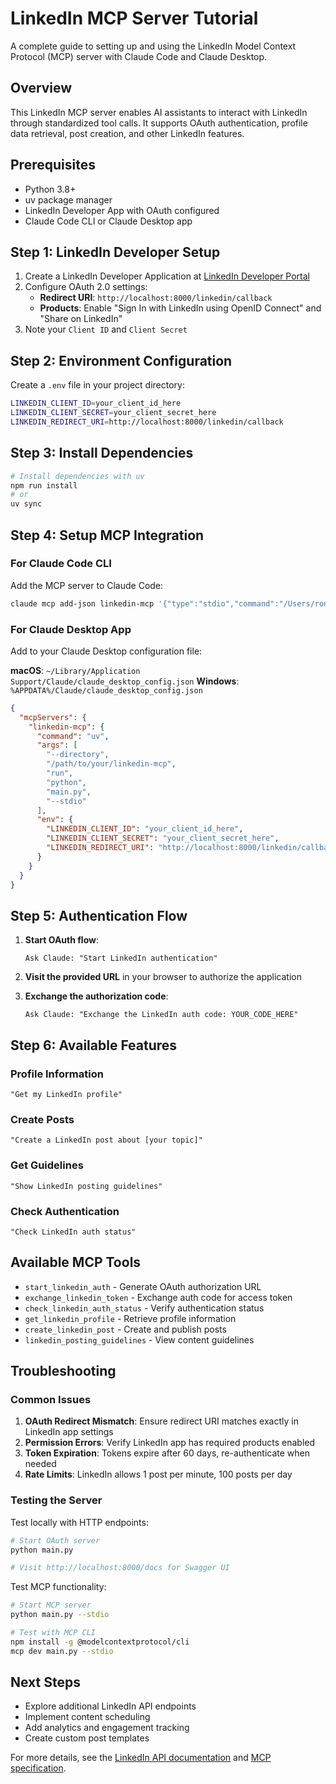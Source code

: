 # LinkedIn MCP Server Tutorial

A complete guide to setting up and using the LinkedIn Model Context Protocol (MCP) server with Claude Code and Claude Desktop.

## Overview

This LinkedIn MCP server enables AI assistants to interact with LinkedIn through standardized tool calls. It supports OAuth authentication, profile data retrieval, post creation, and other LinkedIn features.

## Prerequisites

- Python 3.8+
- uv package manager
- LinkedIn Developer App with OAuth configured
- Claude Code CLI or Claude Desktop app

## Step 1: LinkedIn Developer Setup

1. Create a LinkedIn Developer Application at [LinkedIn Developer Portal](https://developer.linkedin.com/)
2. Configure OAuth 2.0 settings:
   - **Redirect URI**: `http://localhost:8000/linkedin/callback`
   - **Products**: Enable "Sign In with LinkedIn using OpenID Connect" and "Share on LinkedIn"
3. Note your `Client ID` and `Client Secret`

## Step 2: Environment Configuration

Create a `.env` file in your project directory:

```bash
LINKEDIN_CLIENT_ID=your_client_id_here
LINKEDIN_CLIENT_SECRET=your_client_secret_here
LINKEDIN_REDIRECT_URI=http://localhost:8000/linkedin/callback
```

## Step 3: Install Dependencies

```bash
# Install dependencies with uv
npm run install
# or
uv sync
```

## Step 4: Setup MCP Integration

### For Claude Code CLI

Add the MCP server to Claude Code:

```bash
claude mcp add-json linkedin-mcp '{"type":"stdio","command":"/Users/ronnyfreites/.local/bin/uv","args":["--directory", "/Users/ronnyfreites/projects/linkedin-mcp", "run", "python", "main.py", "--stdio"]}'
```

### For Claude Desktop App

Add to your Claude Desktop configuration file:

**macOS**: `~/Library/Application Support/Claude/claude_desktop_config.json`
**Windows**: `%APPDATA%/Claude/claude_desktop_config.json`

```json
{
  "mcpServers": {
    "linkedin-mcp": {
      "command": "uv",
      "args": [
        "--directory", 
        "/path/to/your/linkedin-mcp", 
        "run", 
        "python", 
        "main.py", 
        "--stdio"
      ],
      "env": {
        "LINKEDIN_CLIENT_ID": "your_client_id_here",
        "LINKEDIN_CLIENT_SECRET": "your_client_secret_here",
        "LINKEDIN_REDIRECT_URI": "http://localhost:8000/linkedin/callback"
      }
    }
  }
}
```

## Step 5: Authentication Flow

1. **Start OAuth flow**:
   ```
   Ask Claude: "Start LinkedIn authentication"
   ```

2. **Visit the provided URL** in your browser to authorize the application

3. **Exchange the authorization code**:
   ```
   Ask Claude: "Exchange the LinkedIn auth code: YOUR_CODE_HERE"
   ```

## Step 6: Available Features

### Profile Information
```
"Get my LinkedIn profile"
```

### Create Posts
```
"Create a LinkedIn post about [your topic]"
```

### Get Guidelines
```
"Show LinkedIn posting guidelines"
```

### Check Authentication
```
"Check LinkedIn auth status"
```

## Available MCP Tools

- `start_linkedin_auth` - Generate OAuth authorization URL
- `exchange_linkedin_token` - Exchange auth code for access token
- `check_linkedin_auth_status` - Verify authentication status
- `get_linkedin_profile` - Retrieve profile information
- `create_linkedin_post` - Create and publish posts
- `linkedin_posting_guidelines` - View content guidelines

## Troubleshooting

### Common Issues

1. **OAuth Redirect Mismatch**: Ensure redirect URI matches exactly in LinkedIn app settings
2. **Permission Errors**: Verify LinkedIn app has required products enabled
3. **Token Expiration**: Tokens expire after 60 days, re-authenticate when needed
4. **Rate Limits**: LinkedIn allows 1 post per minute, 100 posts per day

### Testing the Server

Test locally with HTTP endpoints:
```bash
# Start OAuth server
python main.py

# Visit http://localhost:8000/docs for Swagger UI
```

Test MCP functionality:
```bash
# Start MCP server
python main.py --stdio

# Test with MCP CLI
npm install -g @modelcontextprotocol/cli
mcp dev main.py --stdio
```

## Next Steps

- Explore additional LinkedIn API endpoints
- Implement content scheduling
- Add analytics and engagement tracking
- Create custom post templates

For more details, see the [LinkedIn API documentation](https://docs.microsoft.com/en-us/linkedin/) and [MCP specification](https://spec.modelcontextprotocol.io/).
